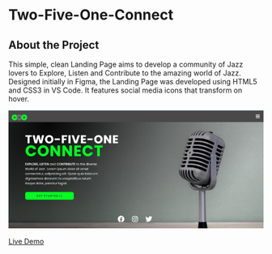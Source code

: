 # Two-Five-One-Connect

## About the Project

This simple, clean Landing Page aims to develop a community of Jazz lovers to Explore, Listen and Contribute to the amazing world of Jazz. Designed initially in Figma, the Landing Page was developed using HTML5 and CSS3 in VS Code. It features social media icons that transform on hover.

![Two Five One Screenshot](images/Two_five_one_Screenshot.jpg)

[Live Demo](http://two-five-one-connect.42web.io/?i=1)

